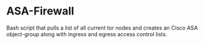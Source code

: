 # ASA-Firewall
Bash script that pulls a list of all current tor nodes and creates an Cisco ASA object-group along with ingress and egress access control lists.
